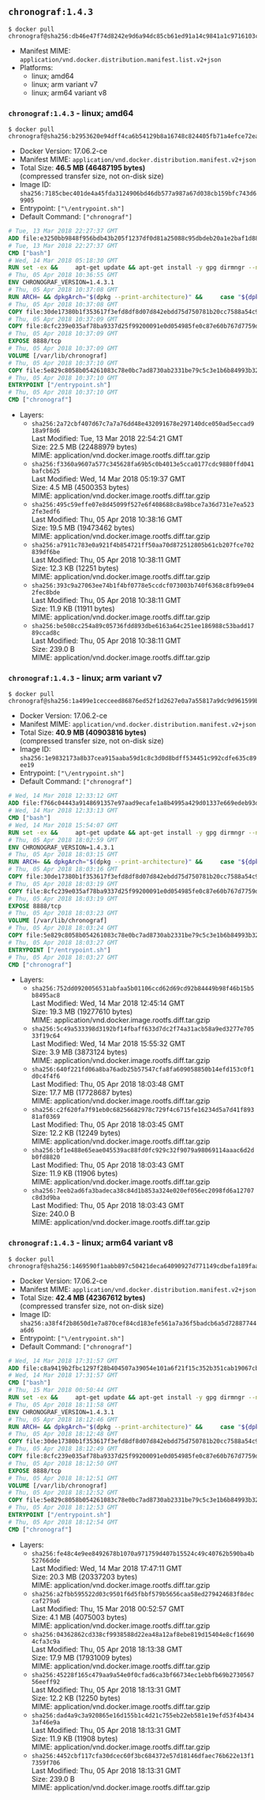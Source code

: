 ## `chronograf:1.4.3`

```console
$ docker pull chronograf@sha256:db46e47f74d8242e9d6a94dc85cb61ed91a14c9841a1c9716103c83c2d6abd01
```

-	Manifest MIME: `application/vnd.docker.distribution.manifest.list.v2+json`
-	Platforms:
	-	linux; amd64
	-	linux; arm variant v7
	-	linux; arm64 variant v8

### `chronograf:1.4.3` - linux; amd64

```console
$ docker pull chronograf@sha256:b2953620e94dff4ca6b54129b8a16748c824405fb71a4efce72ea54e992105af
```

-	Docker Version: 17.06.2-ce
-	Manifest MIME: `application/vnd.docker.distribution.manifest.v2+json`
-	Total Size: **46.5 MB (46487195 bytes)**  
	(compressed transfer size, not on-disk size)
-	Image ID: `sha256:7185cbec401de4a45fda3124906bd46db577a987a67d038cb159bfc743d69905`
-	Entrypoint: `["\/entrypoint.sh"]`
-	Default Command: `["chronograf"]`

```dockerfile
# Tue, 13 Mar 2018 22:27:37 GMT
ADD file:e3250bb9848f956bdb43b205f1237df0d81a25088c95dbdeb20a1e2baf1d884f in / 
# Tue, 13 Mar 2018 22:27:37 GMT
CMD ["bash"]
# Wed, 14 Mar 2018 05:18:30 GMT
RUN set -ex &&     apt-get update && apt-get install -y gpg dirmngr --no-install-recommends &&     rm -rf /var/lib/apt/lists/* &&     for key in         05CE15085FC09D18E99EFB22684A14CF2582E0C5 ;     do         gpg --keyserver ha.pool.sks-keyservers.net --recv-keys "$key" ||         gpg --keyserver pgp.mit.edu --recv-keys "$key" ||         gpg --keyserver keyserver.pgp.com --recv-keys "$key" ;     done
# Thu, 05 Apr 2018 10:36:55 GMT
ENV CHRONOGRAF_VERSION=1.4.3.1
# Thu, 05 Apr 2018 10:37:08 GMT
RUN ARCH= && dpkgArch="$(dpkg --print-architecture)" &&     case "${dpkgArch##*-}" in       amd64) ARCH='amd64';;       arm64) ARCH='arm64';;       armhf) ARCH='armhf';;       armel) ARCH='armel';;       *)     echo "Unsupported architecture: ${dpkgArch}"; exit 1;;     esac &&     set -x &&     apt-get update && apt-get install -y ca-certificates curl --no-install-recommends &&     rm -rf /var/lib/apt/lists/* &&     curl -SLO "https://dl.influxdata.com/chronograf/releases/chronograf_${CHRONOGRAF_VERSION}_${ARCH}.deb.asc" &&     curl -SLO "https://dl.influxdata.com/chronograf/releases/chronograf_${CHRONOGRAF_VERSION}_${ARCH}.deb" &&     gpg --batch --verify chronograf_${CHRONOGRAF_VERSION}_${ARCH}.deb.asc chronograf_${CHRONOGRAF_VERSION}_${ARCH}.deb &&     dpkg -i chronograf_${CHRONOGRAF_VERSION}_${ARCH}.deb &&     rm -f chronograf_${CHRONOGRAF_VERSION}_${ARCH}.deb* &&     apt-get purge -y --auto-remove $buildDeps
# Thu, 05 Apr 2018 10:37:08 GMT
COPY file:30de17380b1f353617f3efd8df8d07d842ebdd75d750781b20cc7588a54c918d in /usr/share/chronograf/LICENSE 
# Thu, 05 Apr 2018 10:37:09 GMT
COPY file:8cfc239e035af78ba9337d25f99200091e0d054985fe0c87e60b767d7759d99d in /usr/share/chronograf/agpl-3.0.md 
# Thu, 05 Apr 2018 10:37:09 GMT
EXPOSE 8888/tcp
# Thu, 05 Apr 2018 10:37:09 GMT
VOLUME [/var/lib/chronograf]
# Thu, 05 Apr 2018 10:37:10 GMT
COPY file:5e829c8058b054261083c78e0bc7ad8730ab2331be79c5c3e1b6b84993b3224b in /entrypoint.sh 
# Thu, 05 Apr 2018 10:37:10 GMT
ENTRYPOINT ["/entrypoint.sh"]
# Thu, 05 Apr 2018 10:37:10 GMT
CMD ["chronograf"]
```

-	Layers:
	-	`sha256:2a72cbf407d67c7a7a76dd48e432091678e297140dce050ad5eccad918a9f8d6`  
		Last Modified: Tue, 13 Mar 2018 22:54:21 GMT  
		Size: 22.5 MB (22488979 bytes)  
		MIME: application/vnd.docker.image.rootfs.diff.tar.gzip
	-	`sha256:f3360a9607a577c345628fa69b5c0b4013e5cca0177cdc9880ffd041bafcb625`  
		Last Modified: Wed, 14 Mar 2018 05:19:37 GMT  
		Size: 4.5 MB (4500353 bytes)  
		MIME: application/vnd.docker.image.rootfs.diff.tar.gzip
	-	`sha256:495c59effe07e8d45099f527e6f408688c8a98bce7a36d731e7ea5232fe3edf6`  
		Last Modified: Thu, 05 Apr 2018 10:38:16 GMT  
		Size: 19.5 MB (19473462 bytes)  
		MIME: application/vnd.docker.image.rootfs.diff.tar.gzip
	-	`sha256:a7911c783e0a921f4b854721ff50aa70d872512805b61cb207fce702839df6be`  
		Last Modified: Thu, 05 Apr 2018 10:38:11 GMT  
		Size: 12.3 KB (12251 bytes)  
		MIME: application/vnd.docker.image.rootfs.diff.tar.gzip
	-	`sha256:393c9a27063ee74b1f4bf0778e5ccdcf073003b740f6368c8fb99e042fec8bde`  
		Last Modified: Thu, 05 Apr 2018 10:38:11 GMT  
		Size: 11.9 KB (11911 bytes)  
		MIME: application/vnd.docker.image.rootfs.diff.tar.gzip
	-	`sha256:be508cc254a89c05736fdd893dbe6163a64c251ee186988c53badd1789ccad8c`  
		Last Modified: Thu, 05 Apr 2018 10:38:11 GMT  
		Size: 239.0 B  
		MIME: application/vnd.docker.image.rootfs.diff.tar.gzip

### `chronograf:1.4.3` - linux; arm variant v7

```console
$ docker pull chronograf@sha256:1a499e1cecceed86876ed52f1d2627e0a7a55817a9dc9d961599bfd58bf49919
```

-	Docker Version: 17.06.2-ce
-	Manifest MIME: `application/vnd.docker.distribution.manifest.v2+json`
-	Total Size: **40.9 MB (40903816 bytes)**  
	(compressed transfer size, not on-disk size)
-	Image ID: `sha256:1e9832173a8b37cea915aaba59d1c8c3d0d8bdff534451c992cdfe635c89ee19`
-	Entrypoint: `["\/entrypoint.sh"]`
-	Default Command: `["chronograf"]`

```dockerfile
# Wed, 14 Mar 2018 12:33:12 GMT
ADD file:f766c04443a9148691357e97aad9ecafe1a8b4995a429d01337e669edeb93da2 in / 
# Wed, 14 Mar 2018 12:33:13 GMT
CMD ["bash"]
# Wed, 14 Mar 2018 15:54:07 GMT
RUN set -ex &&     apt-get update && apt-get install -y gpg dirmngr --no-install-recommends &&     rm -rf /var/lib/apt/lists/* &&     for key in         05CE15085FC09D18E99EFB22684A14CF2582E0C5 ;     do         gpg --keyserver ha.pool.sks-keyservers.net --recv-keys "$key" ||         gpg --keyserver pgp.mit.edu --recv-keys "$key" ||         gpg --keyserver keyserver.pgp.com --recv-keys "$key" ;     done
# Thu, 05 Apr 2018 18:02:59 GMT
ENV CHRONOGRAF_VERSION=1.4.3.1
# Thu, 05 Apr 2018 18:03:15 GMT
RUN ARCH= && dpkgArch="$(dpkg --print-architecture)" &&     case "${dpkgArch##*-}" in       amd64) ARCH='amd64';;       arm64) ARCH='arm64';;       armhf) ARCH='armhf';;       armel) ARCH='armel';;       *)     echo "Unsupported architecture: ${dpkgArch}"; exit 1;;     esac &&     set -x &&     apt-get update && apt-get install -y ca-certificates curl --no-install-recommends &&     rm -rf /var/lib/apt/lists/* &&     curl -SLO "https://dl.influxdata.com/chronograf/releases/chronograf_${CHRONOGRAF_VERSION}_${ARCH}.deb.asc" &&     curl -SLO "https://dl.influxdata.com/chronograf/releases/chronograf_${CHRONOGRAF_VERSION}_${ARCH}.deb" &&     gpg --batch --verify chronograf_${CHRONOGRAF_VERSION}_${ARCH}.deb.asc chronograf_${CHRONOGRAF_VERSION}_${ARCH}.deb &&     dpkg -i chronograf_${CHRONOGRAF_VERSION}_${ARCH}.deb &&     rm -f chronograf_${CHRONOGRAF_VERSION}_${ARCH}.deb* &&     apt-get purge -y --auto-remove $buildDeps
# Thu, 05 Apr 2018 18:03:16 GMT
COPY file:30de17380b1f353617f3efd8df8d07d842ebdd75d750781b20cc7588a54c918d in /usr/share/chronograf/LICENSE 
# Thu, 05 Apr 2018 18:03:19 GMT
COPY file:8cfc239e035af78ba9337d25f99200091e0d054985fe0c87e60b767d7759d99d in /usr/share/chronograf/agpl-3.0.md 
# Thu, 05 Apr 2018 18:03:19 GMT
EXPOSE 8888/tcp
# Thu, 05 Apr 2018 18:03:23 GMT
VOLUME [/var/lib/chronograf]
# Thu, 05 Apr 2018 18:03:24 GMT
COPY file:5e829c8058b054261083c78e0bc7ad8730ab2331be79c5c3e1b6b84993b3224b in /entrypoint.sh 
# Thu, 05 Apr 2018 18:03:27 GMT
ENTRYPOINT ["/entrypoint.sh"]
# Thu, 05 Apr 2018 18:03:27 GMT
CMD ["chronograf"]
```

-	Layers:
	-	`sha256:752dd0920056531abfaa5b01106ccd62d69cd92b84449b98f46b15b5b8495ac8`  
		Last Modified: Wed, 14 Mar 2018 12:45:14 GMT  
		Size: 19.3 MB (19277610 bytes)  
		MIME: application/vnd.docker.image.rootfs.diff.tar.gzip
	-	`sha256:5c49a533398d3192bf14fbaff633d7dc2f74a31acb58a9ed3277e70533f19c64`  
		Last Modified: Wed, 14 Mar 2018 15:55:32 GMT  
		Size: 3.9 MB (3873124 bytes)  
		MIME: application/vnd.docker.image.rootfs.diff.tar.gzip
	-	`sha256:640f221fd06a8ba76adb25b57547cfa8fa609058850b14efd153c0f1d0c4f4f6`  
		Last Modified: Thu, 05 Apr 2018 18:03:48 GMT  
		Size: 17.7 MB (17728687 bytes)  
		MIME: application/vnd.docker.image.rootfs.diff.tar.gzip
	-	`sha256:c2f620fa7f91eb0c68256682978c729f4c6715fe16234d5a7d41f89381af0369`  
		Last Modified: Thu, 05 Apr 2018 18:03:45 GMT  
		Size: 12.2 KB (12249 bytes)  
		MIME: application/vnd.docker.image.rootfs.diff.tar.gzip
	-	`sha256:bf1e488e65eae045539ac88fd0fc929c32f9079a98069114aaac6d2db0fd8820`  
		Last Modified: Thu, 05 Apr 2018 18:03:43 GMT  
		Size: 11.9 KB (11906 bytes)  
		MIME: application/vnd.docker.image.rootfs.diff.tar.gzip
	-	`sha256:7eeb2ad6fa3badeca38c84d1b853a324e020ef056ec2098fd6a12707c8d3d9ba`  
		Last Modified: Thu, 05 Apr 2018 18:03:43 GMT  
		Size: 240.0 B  
		MIME: application/vnd.docker.image.rootfs.diff.tar.gzip

### `chronograf:1.4.3` - linux; arm64 variant v8

```console
$ docker pull chronograf@sha256:1469590f1aabb897c50421deca64090927d771149cdbefa189faaf0ad6d63e86
```

-	Docker Version: 17.06.2-ce
-	Manifest MIME: `application/vnd.docker.distribution.manifest.v2+json`
-	Total Size: **42.4 MB (42367612 bytes)**  
	(compressed transfer size, not on-disk size)
-	Image ID: `sha256:a38f4f2b8650d1e7a870cef84cd183efe561a7a36f5badcb6a5d72887744a6d6`
-	Entrypoint: `["\/entrypoint.sh"]`
-	Default Command: `["chronograf"]`

```dockerfile
# Wed, 14 Mar 2018 17:31:57 GMT
ADD file:c8a9419b2fbc1297f28b404507a39054e101a6f21f15c352b351cab19067cb4f in / 
# Wed, 14 Mar 2018 17:31:57 GMT
CMD ["bash"]
# Thu, 15 Mar 2018 00:50:44 GMT
RUN set -ex &&     apt-get update && apt-get install -y gpg dirmngr --no-install-recommends &&     rm -rf /var/lib/apt/lists/* &&     for key in         05CE15085FC09D18E99EFB22684A14CF2582E0C5 ;     do         gpg --keyserver ha.pool.sks-keyservers.net --recv-keys "$key" ||         gpg --keyserver pgp.mit.edu --recv-keys "$key" ||         gpg --keyserver keyserver.pgp.com --recv-keys "$key" ;     done
# Thu, 05 Apr 2018 18:11:58 GMT
ENV CHRONOGRAF_VERSION=1.4.3.1
# Thu, 05 Apr 2018 18:12:46 GMT
RUN ARCH= && dpkgArch="$(dpkg --print-architecture)" &&     case "${dpkgArch##*-}" in       amd64) ARCH='amd64';;       arm64) ARCH='arm64';;       armhf) ARCH='armhf';;       armel) ARCH='armel';;       *)     echo "Unsupported architecture: ${dpkgArch}"; exit 1;;     esac &&     set -x &&     apt-get update && apt-get install -y ca-certificates curl --no-install-recommends &&     rm -rf /var/lib/apt/lists/* &&     curl -SLO "https://dl.influxdata.com/chronograf/releases/chronograf_${CHRONOGRAF_VERSION}_${ARCH}.deb.asc" &&     curl -SLO "https://dl.influxdata.com/chronograf/releases/chronograf_${CHRONOGRAF_VERSION}_${ARCH}.deb" &&     gpg --batch --verify chronograf_${CHRONOGRAF_VERSION}_${ARCH}.deb.asc chronograf_${CHRONOGRAF_VERSION}_${ARCH}.deb &&     dpkg -i chronograf_${CHRONOGRAF_VERSION}_${ARCH}.deb &&     rm -f chronograf_${CHRONOGRAF_VERSION}_${ARCH}.deb* &&     apt-get purge -y --auto-remove $buildDeps
# Thu, 05 Apr 2018 18:12:48 GMT
COPY file:30de17380b1f353617f3efd8df8d07d842ebdd75d750781b20cc7588a54c918d in /usr/share/chronograf/LICENSE 
# Thu, 05 Apr 2018 18:12:49 GMT
COPY file:8cfc239e035af78ba9337d25f99200091e0d054985fe0c87e60b767d7759d99d in /usr/share/chronograf/agpl-3.0.md 
# Thu, 05 Apr 2018 18:12:50 GMT
EXPOSE 8888/tcp
# Thu, 05 Apr 2018 18:12:51 GMT
VOLUME [/var/lib/chronograf]
# Thu, 05 Apr 2018 18:12:52 GMT
COPY file:5e829c8058b054261083c78e0bc7ad8730ab2331be79c5c3e1b6b84993b3224b in /entrypoint.sh 
# Thu, 05 Apr 2018 18:12:53 GMT
ENTRYPOINT ["/entrypoint.sh"]
# Thu, 05 Apr 2018 18:12:54 GMT
CMD ["chronograf"]
```

-	Layers:
	-	`sha256:fe48c4e9ee8492678b1070a971759d407b15524c49c40762b590ba4b52766dde`  
		Last Modified: Wed, 14 Mar 2018 17:47:11 GMT  
		Size: 20.3 MB (20337203 bytes)  
		MIME: application/vnd.docker.image.rootfs.diff.tar.gzip
	-	`sha256:a2fbb595522d03c9501f6d5fbbf579b5656caa58ed279424683f8deccaf279a6`  
		Last Modified: Thu, 15 Mar 2018 00:52:57 GMT  
		Size: 4.1 MB (4075003 bytes)  
		MIME: application/vnd.docker.image.rootfs.diff.tar.gzip
	-	`sha256:04362862cd338cf9938588d22ea48a12af8ebe819d15404e8cf166904cfa3c9a`  
		Last Modified: Thu, 05 Apr 2018 18:13:38 GMT  
		Size: 17.9 MB (17931009 bytes)  
		MIME: application/vnd.docker.image.rootfs.diff.tar.gzip
	-	`sha256:45228f165c479aa9a54e0f0cfad6ca3bf66734ec1ebbfb69b273056756eeff92`  
		Last Modified: Thu, 05 Apr 2018 18:13:31 GMT  
		Size: 12.2 KB (12250 bytes)  
		MIME: application/vnd.docker.image.rootfs.diff.tar.gzip
	-	`sha256:dad4a9c3a920865e16d155b1c4d21c755eb22eb581e19efd53f4b4343af46e9a`  
		Last Modified: Thu, 05 Apr 2018 18:13:31 GMT  
		Size: 11.9 KB (11908 bytes)  
		MIME: application/vnd.docker.image.rootfs.diff.tar.gzip
	-	`sha256:4452cbf117cfa30dcec60f3bc684372e57d18146dfaec76b622e13f17359f706`  
		Last Modified: Thu, 05 Apr 2018 18:13:31 GMT  
		Size: 239.0 B  
		MIME: application/vnd.docker.image.rootfs.diff.tar.gzip
